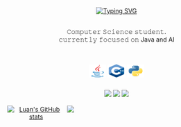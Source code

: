 <div align="center">
   <a href="https://git.io/typing-svg">
     <img src="https://readme-typing-svg.demolab.com/?lines=+ + + + + + + + + +Hello,+i'm+Luan+Carvalho;Passionate+about+technology+and+AI" alt="Typing SVG">
   </a>
<br>
<br>
<div id="info_me" align="center">

𝙲𝚘𝚖𝚙𝚞𝚝𝚎𝚛 𝚂𝚌𝚒𝚎𝚗𝚌𝚎 𝚜𝚝𝚞𝚍𝚎𝚗𝚝. <br>
𝚌𝚞𝚛𝚛𝚎𝚗𝚝𝚕𝚢 𝚏𝚘𝚌𝚞𝚜𝚎𝚍 𝚘𝚗 Java and AI

<br>
<a href="https://github.com/anuraghazra/github-readme-stats">
</a>

<div style="display: inline_block"><br>
  <img align="center" alt="Luan-Java" height="30" width="40" src="https://raw.githubusercontent.com/devicons/devicon/master/icons/java/java-original.svg">
  <img align="center" alt="Luan-C++" height="30" width="40" src="https://raw.githubusercontent.com/devicons/devicon/master/icons/cplusplus/cplusplus-original.svg">
  <img align="center" alt="Luan-Python" height="30" width="40" src="https://raw.githubusercontent.com/devicons/devicon/master/icons/python/python-original.svg">
</div>

##

<div> 
  <a href="https://www.linkedin.com/in/luan-carvalh0/" target="_blank"><img src="https://img.shields.io/badge/LinkedIn-0077B5?style=for-the-badge&logo=linkedin&logoColor=white" target="_blank"></a>
  <a href="https://github.com/CarvalhoO3" target="_blank"><img src="https://img.shields.io/badge/GitHub-181717?style=for-the-badge&logo=github&logoColor=white" target="_blank"></a>
  <a href="mailto:contatolukeluan242@gmail.com"><img src="https://img.shields.io/badge/-Gmail-%23333?style=for-the-badge&logo=gmail&logoColor=white" target="_blank"></a>
</div>

<br>

<div style="display: flex; justify-content: center; gap: 5px;">
  <!-- Status do Git -->
  <a href="https://github.com/anuraghazra/github-readme-stats">
    <img src="https://github-readme-stats.vercel.app/api?username=CarvalhoO3" alt="Luan's GitHub stats" width="400px">
  </a>

  <!-- Top linguagens mais usadas -->
  <img width="400px" align="left" src="https://github-readme-stats.vercel.app/api/top-langs/?username=CarvalhoO3&hide=html&layout=compact&theme=buefy" />
</div>

</div>
